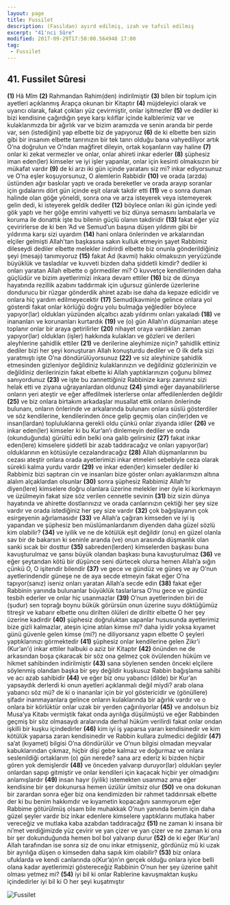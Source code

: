 ```yaml
---
layout: page
title: Fussilet
description: (Fasıldan) ayırd edilmiş, izah ve tafsil edilmiş
excerpt: "41'nci Sûre"
modified: 2017-09-29T17:50:00.564948 17:00
tag: 
 - Fussilet
---
```


## 41. Fussilet Sûresi

**(1)** Hâ Mîm
**(2)** Rahmandan Rahim(den) indirilmiştir
**(3)**  <a title="ع ل م">bilen</a> bir toplum için ayetleri açıklanmış Arapça okunan bir Kitaptır
**(4)** müjdeleyici olarak ve uyarıcı olarak, fakat çokları yüz çevirmiştir, onlar işitmezler
**(5)** ve dediler ki bizi kendisine çağırdığın şeye karşı kılıflar içinde kalblerimiz var ve kulaklarımızda bir ağırlık var ve bizim aramızda ve senin aranda bir perde var, sen (istediğini) yap elbette biz de yapıyoruz
**(6)** de ki elbette ben sizin gibi bir insanım elbette tanrınızın bir tek tanrı olduğu bana vahyediliyor artık O’na doğrulun ve O’ndan mağfiret dileyin, ortak koşanların vay haline
**(7)** onlar ki zekat vermezler ve onlar, onlar ahireti inkar ederler
**(8)** şüphesiz iman eden(ler) kimseler ve iyi işler yapanlar, onlar için kesinti olmaksızın bir mükafat vardır
**(9)** de ki arzı iki gün içinde yaratanı siz mi? inkar ediyorsunuz ve O’na eşler koşuyorsunuz, O alemlerin Rabbidir
**(10)** ve orada (arzda) üstünden ağır baskılar yaptı ve orada bereketler ve orada arayıp soranlar için gıdalarını dört gün içinde eşit olarak takdir etti
**(11)** ve o sonra duman halinde olan göğe yöneldi, sonra ona ve arza isteyerek veya istemeyerek gelin dedi, ki isteyerek geldik dediler
**(12)** böylece onları iki gün içinde yedi gök yaptı ve her göğe emrini vahyetti ve biz dünya semasını lambalarla ve koruma ile donattık işte bu bilenin güçlü olanın takdiridir
**(13)** fakat eğer yüz çevirirlerse de ki ben ’Ad ve Semud’un başına düşen yıldırım gibi bir yıldırıma karşı sizi uyardım
**(14)** hani onlara önlerinden ve arkalarından elçiler gelmişti Allah’tan başkasına sakın kulluk etmeyin şayet Rabbimiz dileseydi dediler elbette melekler indirirdi elbette biz onunla gönderildiğiniz şeyi (mesajı) tanımıyoruz
**(15)** fakat Ad (kavmi) hakkı olmaksızın yeryüzünde büyüklük ve  tasladılar ve kuvveti bizden daha şiddetli kimdir? dediler ki onları yaratan Allah elbette o görmediler mi? O kuvvetçe kendilerinden daha güçlüdür ve bizim ayetlerimizi inkara devam ettiler
**(16)** biz de dünya hayatında rezillik azabını taddırmak için uğursuz günlerde üzerlerine dondurucu bir rüzgar gönderdik ahiret azabı ise daha da kepaze edicidir ve onlara hiç yardım edilmeyecektir
**(17)** Semud(kavmin)e gelince onlara yol gösterdi fakat onlar körlüğü doğru yolu bulmağa yeğlediler böylece yapıyor(lar) oldukları yüzünden alçaltıcı azab yıldırımı onları yakaladı
**(18)** ve inananları ve korunanları kurtardık 
**(19)** ve (o) gün Allah’ın düşmanları ateşe toplanır onlar bir araya getirilirler
**(20)** nihayet oraya vardıkları zaman yapıyor(lar) oldukları (işler) hakkında kulakları ve gözleri ve derileri aleyhlerine şahidlik ettiler
**(21)** ve derilerine aleyhimize niçin? şahidlik ettiniz dediler bizi her şeyi konuşturan Allah konuşturdu dediler ve O ilk defa sizi yaratmıştı işte O’na döndürülüyorsunuz
**(22)** ve siz aleyhinize şahidlik etmesinden gizleniyor değildiniz kulaklarınızın ve değildiniz gözlerinizin ve değildiniz derilerinizin fakat elbette ki Allah yaptıklarınızın çoğunu bilmez sanıyordunuz
**(23)** ve işte bu zannettiğiniz Rabbinize karşı zannınız sizi helak etti ve ziyana uğrayanlardan oldunuz 
**(24)** şimdi eğer dayanabilirlerse onların yeri ateştir ve eğer affedilmek isterlerse onlar affedilenlerden değildir
**(25)** ve biz onlara birtakım arkadaşlar musallat ettik onların önlerinde bulunanı, onların önlerinde ve arkalarında bulunanı onlara süslü gösterdiler ve söz kendilerine, kendilerinden önce gelip geçmiş olan cin(ler)den ve insan(lardan) topluluklarına gerekli oldu çünkü onlar ziyanda idiler
**(26)** ve inkar eden(ler) kimseler ki bu Kur’an’ı dinlemeyin dediler ve onda (okunduğunda) gürültü edin belki ona galib gelirsiniz
**(27)** fakat inkar eden(lere) kimselere şiddetli bir azab taddıracağız ve onları yapıyor(lar) olduklarının en kötüsüyle cezalandıracağız
**(28)** Allah düşmanlarının bu cezası ateştir onlara orada ayetlerimizi inkar etmeleri sebebiyle ceza olarak sürekli kalma yurdu vardır
**(29)** ve inkar eden(ler) kimseler dediler ki Rabbimiz bizi saptıran cin ve insanları bize göster onları ayaklarımızın altına alalım alçaklardan olsunlar
**(30)** sonra şüphesiz Rabbimiz Allah’tır diyen(lere) kimselere doğru olanlara üzerine melekler iner öyle ki korkmayın ve üzülmeyin fakat size söz verilen cennetle sevinin
**(31)** biz sizin dünya hayatında ve ahirette dostlarınızız ve orada canlarınızın çektiği her şey size vardır ve orada istediğiniz her şey size vardır 
**(32)** çok bağışlayanın çok esirgeyenin ağırlamasıdır
**(33)** ve Allah’a çağıran kimseden ve iyi iş yapandan ve şüphesiz ben müslümanlardanım diyenden daha güzel sözlü kim olabilir? 
**(34)** ve iyilik ve ne de kötülük eşit değildir (onu) en güzel olanla sav bir de bakarsın ki seninle aranda (ve) onun arasında düşmanlık olan sanki sıcak bir dosttur
**(35)** sabreden(lerden) kimselerden başkası buna kavuşturulmaz ve  şansı büyük olandan başkası buna kavuşturulmaz
**(36)** ve eğer şeytandan kötü bir düşünce seni dürtecek olursa hemen Allah’a sığın çünkü O, O işitendir bilendir
**(37)** ve gece ve gündüz ve güneş ve ay O’nun ayetlerindendir güneşe ne de aya secde etmeyin fakat eğer O’na tapıyor(sanız) iseniz onları yaratan Allah’a secde edin 
**(38)** fakat eğer Rabbinin yanında bulunanlar büyüklük taslarlarsa O’nu gece ve gündüz tesbih ederler ve onlar hiç usanmazlar
**(39)** O’nun ayetlerinden biri de (şudur) sen toprağı boynu bükük görürsün onun üzerine suyu döktüğümüz titreşir ve kabarır elbette onu dirilten ölüleri de diriltir elbette O her şey üzerine kadirdir
**(40)** şüphesiz doğruluktan sapanlar hususunda ayetlerimiz bize gizli kalmazlar, ateşin içine atılan kimse mi? daha iyidir yoksa kıyamet günü güvenle gelen kimse (mi?) ne diliyorsanız yapın elbette O şeyleri yaptıklarınızı görmektedir
**(41)** şüphesiz onlar kendilerine gelen Zikr’i (Kur’an’ı) inkar ettiler halbuki o aziz bir Kitaptır
**(42)** önünden ne de arkasından boşa çıkaracak bir söz ona gelmez çok övülenden hüküm ve hikmet sahibinden indirilmiştir
**(43)** sana söylenen senden önceki elçilere söylenmiş olandan başka bir şey değildir kuşkusuz Rabbin bağışlama sahibi ve acı azab sahibidir
**(44)** ve eğer biz onu yabancı (dilde) bir Kur’an yapsaydık derlerdi ki onun ayetleri açıklanmalı değil miydi? arab olana yabancı söz mü? de ki o inananlar için bir yol göstericidir ve (gönüllere) şifadır inanmayanlara gelince onların kulaklarında bir ağırlık vardır ve o onlara bir körlüktür onlar uzak bir yerden çağırılıyorlar
**(45)** ve andolsun biz Musa’ya Kitabı vermiştik fakat onda ayrılığa düşülmüştü ve eğer Rabbinden geçmiş bir söz olmasaydı aralarında derhal hüküm verilirdi fakat onlar ondan işkilli bir kuşku içindedirler 
**(46)** kim iyi iş yaparsa yararı kendisinedir ve kim kötülük yaparsa zararı kendisinedir ve Rabbin kullara zulmedici değildir
**(47)** sa’at (kıyamet) bilgisi O’na döndürülür ve O’nun bilgisi olmadan meyvalar kabuklarından çıkmaz, hiçbir dişi gebe kalmaz ve  doğurmaz ve onlara seslenildiği ortaklarım (o) gün nerede? sana arz ederiz ki bizden hiçbir gören yok demişlerdir 
**(48)** ve önceden yalvarıp duruyor(lar) oldukları şeyler onlardan sapıp gitmiştir ve onlar kendileri için kaçacak hiçbir yer olmadığını anlamışlardır
**(49)** insan hayır (iyilik) istemekten usanmaz ama eğer kendisine bir şer dokunursa hemen üzülür ümitsiz olur
**(50)** ve ona dokunan bir zarardan sonra eğer biz ona kendimizden bir rahmet taddırırsak elbette der ki bu benim hakkımdır ve kıyametin kopacağını sanmıyorum eğer Rabbime götürülmüş olsam bile muhakkak O’nun yanında benim için daha güzel şeyler vardır biz  inkar edenlere kimselere yaptıklarını mutlaka haber vereceğiz ve mutlaka kaba azabdan taddıracağız 
**(51)** ne zaman ki insana bir ni’met verdiğimizde yüz çevirir ve yan çizer ve yan çizer ve ne zaman ki ona bir şer dokunduğunda hemen bol bol yalvarıp durur
**(52)** de ki eğer (Kur’an) Allah tarafından ise sonra siz de onu inkar etmişseniz, gördünüz mü ki uzak bir ayrılığa düşen o kimseden daha sapık kim olabilir? 
**(53)**  biz onlara ufuklarda ve kendi canlarında o(Kur’a)n’ın gerçek olduğu onlara iyice belli olana kadar ayetlerimizi göstereceğiz  Rabbinin O’nun her şey üzerine şahit olması yetmez mi?
**(54)** iyi bil ki onlar Rablerine kavuşmaktan kuşku içindedirler iyi bil ki O her şeyi kuşatmıştır

![Fussilet]({{site.url}}/images/altkenar.png)
